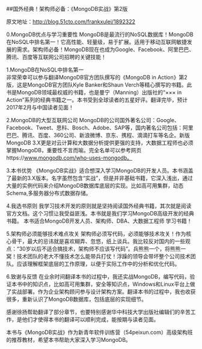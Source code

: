 ##国外经典！架构师必备：《MongoDB实战》第2版

原文地址：http://blog.51cto.com/frankxulei/1892322

0.MongoDB优点与学习重要性
MongoDB是最流行的NoSQL数据库！MongoDB在NoSQL中排名第一！它高性能、轻量级，易于扩展。适用于移动互联网敏捷发展的需求。架构师必备！MongoDB现在也成为Google、Facebook、阿里巴巴、腾讯、百度等互联网公司招聘的关键技能！

1.MongoDB在NoSQL中排名第一        
非常荣幸可以参与翻译MongoDB官方团队撰写的《MongoDB in Action》第2版，这是MongoDB官方团队Kyle Banker和Shaun Verch等精心撰写的书籍。此书是MongoDB领域最权威的书籍，也是曼宁（Manning）出版社的“××× in Action”系列的经典书籍之一。本书受到全球读者的五星好评。翻译完毕，预计2017年2月与中国读者见面！

2.MongoDB的大型互联网公司
MongoDB的公司国外著名公司：Google、Facebook、Tweet、思科、Bosch、Adobe、SAP等，国内著名公司包括：阿里巴巴、腾讯、百度、360公司、新浪微博、京东、携程、滴滴打车等名企。新版MongoDB 3.X更是对云计算和大数据分析提供更强的支持，大数据工程师也必须掌握MongoDB，重要性不言而喻。完全名单可以参考网页https://www.mongodb.com/who-uses-mongodb。

3.本书优势
《MongoDB实战》适合想深入学习MongoDB的开发人员。本书涵盖了最新的3.X版本。名字虽然包含“实战”，但是并非基础书籍，它深入浅出，通过大量的实例代码来介绍MongoDB数据库底层的实现。比如高可用集群，动态Schema,多服务器分布式数据存储。

4.我选书原则
我学习技术开发的原则就是坚持阅读国外经典书籍，其次就是阅读官方文档。这个习惯让我受益匪浅。本书就是我们学习MongoDB高级开发的经典书籍。            本书适合MongoDB开发人员、架构师、DBA、大数据工程师 学习书籍！

5.架构师必须能够技术难点攻关
架构师必须写代码，必须能够技术攻关！作为核心骨干，最大的忌讳就是喜欢糊弄、忽悠，纸上谈兵。我比较反对国内的一些观点：“30岁以后不适合搞技术，架构师不应该写代码”。兵熊熊一个，将熊熊一窝！技术团队的老大不懂技术怎么能带兵打仗！浮躁的领导会带坏整个公司技术团队。应该理解框架底层的工作原理，以便于实际工作中的分析和优化代码。

6.致谢与反馈
在业余时间翻译本书的过程中，我还实战MongoDB，编写代码，验证本书中的知识点，比如高可用集群，安全等知识点，Windows和Linux平台上做了实战部署。作为企业架构顾问参与设计架构方案。翻译本书的过程中，我也收获很多，重新认识了MongoDB数据库，包括底层的实现细节。

感谢徐扬帮助翻译了部分章节，也要特别感谢华中科技大学出版社编辑们的辛苦工作，是他们才使得本书的翻译可以顺利完成，能按期与读者见面。

本书与《MongoDB实战》作为新青年软件训练营（54peixun.com）高级架构班的推荐教材，希望本书帮助大家深入学习MongoDB。          